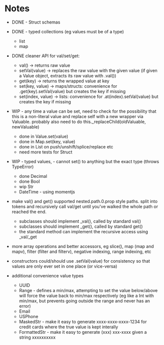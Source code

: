 # Notes

- DONE - Struct schemas

- DONE - typed collections (eg values must be of a type)
	- list
	- map

- DONE cleaner API for val/set/get:
	- val() -> returns raw value
	- setVal(value) -> replaces the raw value with the given value (if given a Value object, extracts its raw value with .val())
	- get(key) -> returns the wrapped value at key
	- set(key, value) -> maps/structs: convenience for .get(key).setVal(value) but creates the key if missing
	- set(index, value) -> lists: convenience for .at(index).setVal(value) but creates the key if missing

- WIP - any time a value can be set, need to check for the possibility that this is a non-literal value and replace self with a new wrapper via Valuable. probably also need to do this._replaceChild(oldValuable, newValuable)
	- done in Value.set(value)
	- done in Map.set(key, value)
	- done in List on push/unshift/splice/replace etc
	- need more tests for Struct

- WIP - typed values, - cannot set() to anything but the exact type (throws TypeError)
	- done Decimal
	- done Bool
	- wip Str
	- DateTime - using momentjs

- make val() and get() supported nested.path.0.prop style paths. split into tokens and recursively call val/get until you've walked the whole path or reached the end.
	- subclasses should implement _val(), called by standard val()
	- subclasses should implement _get(), called by standard get()
	- the standard method can implement the recursive access using _val/_get

- more array operations and better accessors, eg slice(), map (map and mapv), filter (filter and filterv), negative indexing, range indexing, etc

- constructors could/should use .setVal(value) for consistency so that values are only ever set in one place (or vice-versa)

- additional convenience value types
	- UUID
	- Range - defines a min/max, attempting to set the value below/above will force the value back to min/max respectively (eg like a Int with min/max, but prevents going outside the range and never has an error)
	- Email
	- USPhone
	- MaskedStr - make it easy to generate xxxx-xxxx-xxxx-1234 for credit cards where the true value is kept interally
	- FormattedStr - make it easy to generate (xxx) xxx-xxxx given a string xxxxxxxxxx